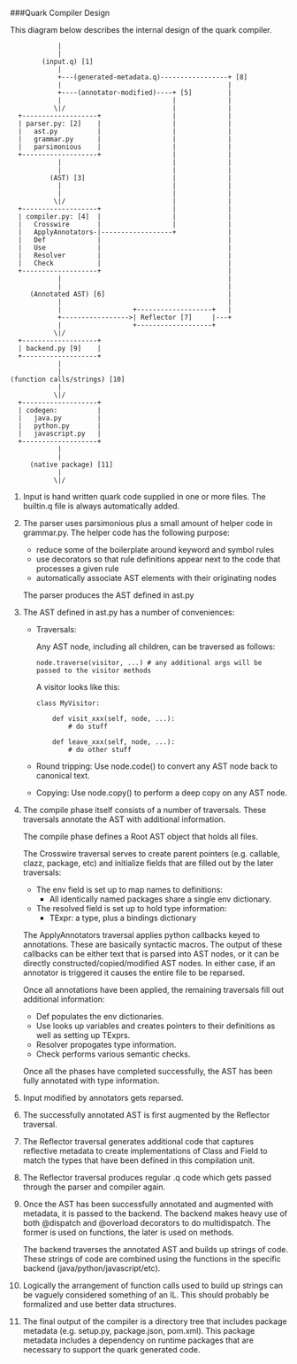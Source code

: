 ###Quark Compiler Design

This diagram below describes the internal design of the quark
compiler.


                |
                |
            (input.q) [1]
                |                            
                +---(generated-metadata.q)-----------------+ [8]
                |                                          |
                +----(annotator-modified)----+ [5]         |
                |                            |             |
               \|/                           |             |
      +-------------------+                  |             |
      | parser.py: [2]    |                  |             |
      |   ast.py          |                  |             |
      |   grammar.py      |                  |             |
      |   parsimonious    |                  |             |
      +-------------------+                  |             |
                |                            |             |
                |                            |             |
              (AST) [3]                      |             |
                |                            |             |
                |                            |             |
               \|/                           |             |
      +-------------------+                  |             |
      | compiler.py: [4]  |                  |             |
      |   Crosswire       |                  |             |
      |   ApplyAnnotators-|------------------+             |
      |   Def             |                                |
      |   Use             |                                |
      |   Resolver        |                                |
      |   Check           |                                |
      +-------------------+                                |
                |                                          |
                |                                          |
         (Annotated AST) [6]                               |
                |                                          |
                |                  +-------------------+   |
                +----------------->| Reflector [7]     |---+
                |                  +-------------------+    
               \|/
      +-------------------+
      | backend.py [9]    |
      +-------------------+
                |
                |
    (function calls/strings) [10]
                |
               \|/
      +-------------------+
      | codegen:          |
      |   java.py         |
      |   python.py       |
      |   javascript.py   |
      +-------------------+
                |
                |
         (native package) [11]
                |
               \|/



1. Input is hand written quark code supplied in one or more files. The
builtin.q file is always automatically added.

2. The parser uses parsimonious plus a small amount of helper code
   in grammar.py. The helper code has the following purpose:

    - reduce some of the boilerplate around keyword and symbol rules
    - use decorators so that rule definitions appear next to the
      code that processes a given rule
    - automatically associate AST elements with their originating
      nodes

   The parser produces the AST defined in ast.py

3. The AST defined in ast.py has a number of conveniences:

    - Traversals:

      Any AST node, including all children, can be traversed as follows:

          node.traverse(visitor, ...) # any additional args will be passed to the visitor methods

      A visitor looks like this:

          class MyVisitor:

              def visit_xxx(self, node, ...):
                  # do stuff

              def leave_xxx(self, node, ...):
                  # do other stuff

    - Round tripping: Use node.code() to convert any AST node back to canonical text.

    - Copying: Use node.copy() to perform a deep copy on any AST node.

4. The compile phase itself consists of a number of traversals. These
   traversals annotate the AST with additional information.

   The compile phase defines a Root AST object that holds all files.

   The Crosswire traversal serves to create parent pointers
   (e.g. callable, clazz, package, etc) and initialize fields that
   are filled out by the later traversals:

    - The env field is set up to map names to definitions:
      + All identically named packages share a single env dictionary.
    - The resolved field is set up to hold type information:
      + TExpr: a type, plus a bindings dictionary

   The ApplyAnnotators traversal applies python callbacks keyed to
   annotations. These are basically syntactic macros. The output of
   these callbacks can be either text that is parsed into AST nodes,
   or it can be directly constructed/copied/modified AST nodes. In
   either case, if an annotator is triggered it causes the entire
   file to be reparsed.

   Once all annotations have been applied, the remaining traversals
   fill out additional information:

    - Def populates the env dictionaries.
    - Use looks up variables and creates pointers to their
      definitions as well as setting up TExprs.
    - Resolver propogates type information.
    - Check performs various semantic checks.

   Once all the phases have completed successfully, the AST has been
   fully annotated with type information. 

5. Input modified by annotators gets reparsed.

6. The successfully annotated AST is first augmented by the Reflector
   traversal.

7. The Reflector traversal generates additional code that captures
   reflective metadata to create implementations of Class and Field to
   match the types that have been defined in this compilation unit.

8. The Reflector traversal produces regular .q code which gets passed
   through the parser and compiler again.

9. Once the AST has been successfully annotated and augmented with
   metadata, it is passed to the backend. The backend makes heavy use
   of both @dispatch and @overload decorators to do multidispatch. The
   former is used on functions, the later is used on methods.

   The backend traverses the annotated AST and builds up strings of
   code. These strings of code are combined using the functions in the
   specific backend (java/python/javascript/etc).

10. Logically the arrangement of function calls used to build up
    strings can be vaguely considered something of an IL. This should
    probably be formalized and use better data structures.

11. The final output of the compiler is a directory tree that includes
    package metadata (e.g. setup.py, package.json, pom.xml). This
    package metadata includes a dependency on runtime packages that
    are necessary to support the quark generated code.
